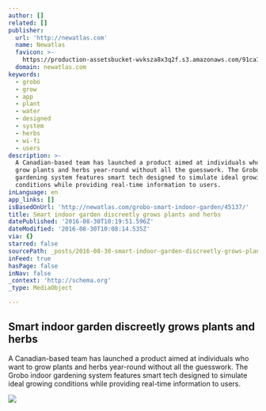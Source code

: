 ```yaml
---
author: []
related: []
publisher:
  url: 'http://newatlas.com'
  name: Newatlas
  favicon: >-
    https://production-assetsbucket-wvksza8x3q2f.s3.amazonaws.com/91ca1b0df156c986fa8c4692c0368328959c0272/ico/favicon.ico
  domain: newatlas.com
keywords:
  - grobo
  - grow
  - app
  - plant
  - water
  - designed
  - system
  - herbs
  - wi-fi
  - users
description: >-
  A Canadian-based team has launched a product aimed at individuals who want to
  grow plants and herbs year-round without all the guesswork. The Grobo indoor
  gardening system features smart tech designed to simulate ideal growing
  conditions while providing real-time information to users.
inLanguage: en
app_links: []
isBasedOnUrl: 'http://newatlas.com/grobo-smart-indoor-garden/45137/'
title: Smart indoor garden discreetly grows plants and herbs
datePublished: '2016-08-30T10:19:51.596Z'
dateModified: '2016-08-30T10:08:14.535Z'
via: {}
starred: false
sourcePath: _posts/2016-08-30-smart-indoor-garden-discreetly-grows-plants-and-herbs.md
inFeed: true
hasPage: false
inNav: false
_context: 'http://schema.org'
_type: MediaObject

---
```

<article style=""><h1>Smart indoor garden discreetly grows plants and herbs</h1><p>A Canadian-based team has launched a product aimed at individuals who want to grow plants and herbs year-round without all the guesswork. The Grobo indoor gardening system features smart tech designed to simulate ideal growing conditions while providing real-time information to users.</p><img src="http://img-3.newatlas.com/grobo-smart-indoor-garden-2.jpg?auto=format%2Ccompress&amp;ch=Width%2CDPR&amp;fit=crop&amp;h=347&amp;q=60&amp;rect=220%2C142%2C1667%2C937&amp;w=616&amp;s=aa421e1d2693d7f52bc9d89498243fe4" /></article>